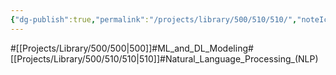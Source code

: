 ```yaml
---
{"dg-publish":true,"permalink":"/projects/library/500/510/510/","noteIcon":"0","created":"2024-02-13T18:47:32.307+09:00","updated":"2024-04-05T18:53:52.056+09:00"}
---
```


#[[Projects/Library/500/500\|500]]#ML_and_DL_Modeling#[[Projects/Library/500/510/510\|510]]#Natural_Language_Processing_(NLP)

